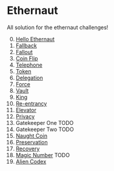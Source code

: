 # Ethernaut

All solution for the ethernaut challenges!

0.  [Hello Ethernaut](./challenges/00_hello_ethernaut.md)
1.  [Fallback](./challenges/01_fallback.md)
2.  [Fallout](./challenges/02_fallout.md)
3.  [Coin Flip](./challenges/03_coin_flip.md)
4.  [Telephone](./challenges/04_telephone.md)
5.  [Token](./challenges/05_token.md)
6.  [Delegation](./challenges/06_delegation.md)
7.  [Force](./challenges/07_force.md)
8.  [Vault](./challenges/08_vault.md)
9.  [King](./challenges/09_king.md)
10. [Re-entrancy](./challenges/10_reentrancy.md)
11. [Elevator](./challenges/11_elevator.md)
12. [Privacy](./challenges/12_privacy.md)
13. Gatekeeper One TODO
14. Gatekeeper Two TODO
15. [Naught Coin](./challenges/15_naught_coin.md)
16. [Preservation](./challenges/16_preservation.md)
17. [Recovery](./challenges/17_recovery.md)
18. [Magic Number](./challenges/18_magic_number.md) TODO
19. [Alien Codex](./challenges/19_alien_codex.md)
